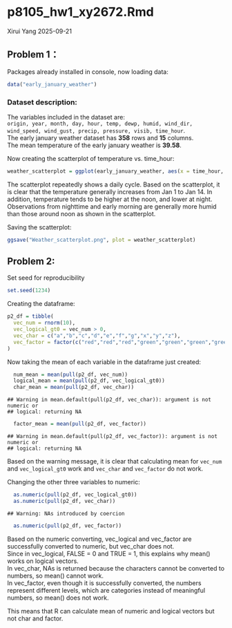 p8105_hw1_xy2672.Rmd
================
Xirui Yang
2025-09-21

## Problem 1：

Packages already installed in console, now loading data:

``` r
data("early_january_weather")
```

### Dataset description:

The variables included in the dataset are:  
`origin, year, month, day, hour, temp, dewp, humid, wind_dir, wind_speed, wind_gust, precip, pressure, visib, time_hour`.  
The early january weather dataset has **358** rows and **15** columns.  
The mean temperature of the early january weather is **39.58**.

Now creating the scatterplot of temperature vs. time_hour:

``` r
weather_scatterplot = ggplot(early_january_weather, aes(x = time_hour, y = temp, color = humid)) + geom_point()
```

The scatterplot repeatedly shows a daily cycle. Based on the
scatterplot, it is clear that the temperature generally increases from
Jan 1 to Jan 14. In addition, temperature tends to be higher at the
noon, and lower at night. Observations from nighttime and early morning
are generally more humid than those around noon as shown in the
scatterplot.

Saving the scatterplot:

``` r
ggsave("Weather_scatterplot.png", plot = weather_scatterplot)
```

## Problem 2:

Set seed for reproducibility

``` r
set.seed(1234)
```

Creating the dataframe:

``` r
p2_df = tibble(
  vec_num = rnorm(10),
  vec_logical_gt0 = vec_num > 0,
  vec_char = c("a","b","c","d","e","f","g","x","y","z"),
  vec_factor = factor(c("red","red","red","green","green","green","green","blue","blue","blue"))
)
```

Now taking the mean of each variable in the dataframe just created:

``` r
  num_mean = mean(pull(p2_df, vec_num))
  logical_mean = mean(pull(p2_df, vec_logical_gt0))
  char_mean = mean(pull(p2_df, vec_char))
```

    ## Warning in mean.default(pull(p2_df, vec_char)): argument is not numeric or
    ## logical: returning NA

``` r
  factor_mean = mean(pull(p2_df, vec_factor))
```

    ## Warning in mean.default(pull(p2_df, vec_factor)): argument is not numeric or
    ## logical: returning NA

Based on the warning message, it is clear that calculating mean for
`vec_num` and `vec_logical_gt0` work and `vec_char` and `vec_factor` do
not work.

Changing the other three variables to numeric:

``` r
  as.numeric(pull(p2_df, vec_logical_gt0))   
  as.numeric(pull(p2_df, vec_char))
```

    ## Warning: NAs introduced by coercion

``` r
  as.numeric(pull(p2_df, vec_factor))
```

Based on the numeric converting, vec_logical and vec_factor are
successfully converted to numeric, but vec_char does not.  
Since in vec_logical, FALSE = 0 and TRUE = 1, this explains why mean()
works on logical vectors.  
In vec_char, NAs is returned because the characters cannot be converted
to numbers, so mean() cannot work.  
In vec_factor, even though it is successfully converted, the numbers
represent different levels, which are categories instead of meaningful
numbers, so mean() does not work.

This means that R can calculate mean of numeric and logical vectors but
not char and factor.
